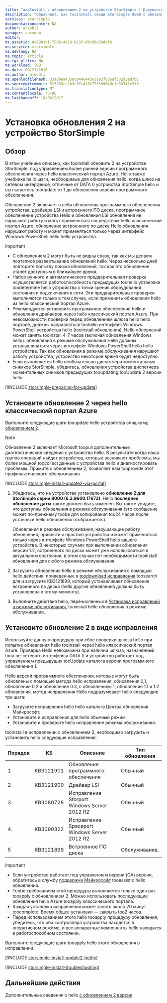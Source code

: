 ```yaml
---
title: "aaaInstall с обновлением 2 на устройстве StorSimple | Документы Microsoft"
description: "Объясняет, как tooinstall серии StorSimple 8000 с обновлением 2 на вашем устройстве серии StorSimple 8000."
services: storsimple
documentationcenter: NA
author: alkohli
manager: carmonm
editor: 
ms.assetid: 8c8981df-75d9-4d19-b137-d6c6ba39dcfb
ms.service: storsimple
ms.devlang: NA
ms.topic: article
ms.tgt_pltfrm: NA
ms.workload: TBD
ms.date: 09/21/2016
ms.author: alkohli
ms.openlocfilehash: 33a0bea4358c944644563192f686af332d2ad7bc
ms.sourcegitcommit: 523283cc1b3c37c428e77850964dc1c33742c5f0
ms.translationtype: MT
ms.contentlocale: ru-RU
ms.lasthandoff: 10/06/2017
---
```

# <a name="install-update-2-on-your-storsimple-device"></a>Установка обновления 2 на устройство StorSimple
## <a name="overview"></a>Обзор
В этом учебнике описано, как tooinstall обновить 2 на устройстве StorSimple, под управлением более ранней версии программного обеспечения через hello классический портал Azure. Hello также учебнике hello шаги, необходимые для обновления hello, когда шлюз на сетевом интерфейсе, отличные от DATA 0 устройства StorSimple hello и вы пытаетесь tooupdate от 1 до обновления версии программного обеспечения.

Обновление 2 включает в себя обновления программного обеспечения устройства, драйвера LSI и встроенного ПО диска. программное обеспечение устройства Hello и обновления LSI обновления не нарушают работу и могут применяться посредством hello классический портал Azure. обновление встроенного по диска Hello обновления нарушают работу и может применяться только через интерфейс Windows PowerShell hello hello устройства.

> [!IMPORTANT]
> * С обновлением 2 могут быть не видны сразу, так как мы делаем поэтапное развертывание обновлений hello. Через несколько дней повторите попытку поиска обновлений, так как это обновление станет доступным в ближайшее время.
> * Набор ручного и автоматического предварительная проверка осуществляется работоспособность предыдущих toohello установки toodetermine hello устройства с точки зрения оборудования состояния и подключения к сети. Эти предварительные проверки выполняются только в том случае, если применить обновления hello из hello классический портал Azure.
> * Рекомендуется установить программное обеспечение hello и обновления драйверов через hello классический портал Azure. При невозможности проверки перед обновлением шлюза hello hello портале, должны направляться toohello интерфейс Windows PowerShell устройства hello (tooinstall обновления). Hello обновлений может занять tooinstall 4-7 часов (включая обновления Windows hello). обновления в режиме обслуживания Hello должны устанавливаться через интерфейс Windows PowerShell hello hello устройства. Так как обновления в режиме обслуживания нарушают работу устройства, устройство некоторое время будет недоступно.
> * Если выполняется hello необязательно диспетчера моментальных снимков StorSimple, убедитесь, обновления устройства диспетчера моментальных снимков предыдущих tooupdating tooUpdate 2 версии hello.
> 
> 

[!INCLUDE [storsimple-preparing-for-update](../../includes/storsimple-preparing-for-updates.md)]

## <a name="install-update-2-via-hello-azure-classic-portal"></a>Установите обновление 2 через hello классический портал Azure
Выполните следующие шаги tooupdate hello устройства слишком[с обновлением 2](storsimple-update2-release-notes.md).

> [!NOTE]
> Обновление 2 включает Microsoft toopull дополнительные диагностические сведения с устройства hello. В результате когда наша группа операций найдет устройства, которые возникают проблемы, мы более мощной toocollect данные с устройства hello и диагностировать проблемы. Примите с обновлением 2, позволяет нам tooprovide этот профилактического обслуживания.
> 
> 

[!INCLUDE [storsimple-install-update2-via-portal](../../includes/storsimple-install-update2-via-portal.md)]

1. Убедитесь, что на устройстве установлено **обновление 2 для StorSimple серии 8000 (6.3.9600.17673)**. Hello **последнее обновление даты** также должен быть изменен. Вы также увидите, что доступны обновления в режиме обслуживания (это сообщение может по-прежнему toobe для копирования too24 часов после установки hello обновления отображается).
   
   Обновления в режиме обслуживания, нарушающие работу обновления, привести к простою устройства и может применяться только через интерфейс Windows PowerShell hello вашего устройства. В некоторых случаях при выполнении обновления версии 1.2, встроенного по диска может уже использоваться в актуальном состоянии, в этом случае нет необходимости tooinstall обновления для любого режима обслуживания.
2. Загрузить обновления hello в режиме обслуживания с помощью hello действия, приведенные в [toodownload исправления](#to-download-hotfixes) toosearch для и загрузите KB3121899, который устанавливает обновления встроенного по диска (hello другие обновления должна быть установлена к этому моменту).
3. Выполните действия hello, перечисленных в [Установка исправлений в режиме обслуживания,](#to-install-and-verify-maintenance-mode-hotfixes) tooinstall hello обновления в режиме обслуживания.

## <a name="install-update-2-as-a-hotfix"></a>Установите обновление 2 в виде исправления
Используйте данную процедуру при сбое проверки шлюза hello при попытке обновления hello tooinstall через hello классический портал Azure. Проверка Hello невозможна при наличии шлюза, назначенный tooa не-сетевого интерфейса DATA 0 и устройство работает под управлением предыдущих tooUpdate каталога версии программного обеспечения 1.

Hello версий программного обеспечения, которые могут быть обновлены с помощью метода hello исправления, обновления 0,1, обновление 0,2 и обновление 0.3, с обновлением 1, обновление 1.1 и 1.2 обновления. метод исправления Hello подразумевает hello следующие три шага:

* Загрузите исправления hello hello каталога Центра обновления Майкрософт.
* Установите и исправления для hello обычный режим.
* Установите и проверьте hello исправление режима обслуживания.

tooinstall в исправлении с обновлением 2, необходимо загрузить и установить hello следующие исправления:

| Порядок | КБ | Описание | Тип обновления |
| --- | --- | --- | --- |
| 1 |KB3121901 |Обновление программного обеспечения |Обычный |
| 2 |KB3121900 |Драйвер LSI |Обычный |
| 3 |KB3080728 |Исправление Storport  </br> Windows Server 2012 R2 |Обычный |
| 4. |KB3090322 |Исправление Spaceport  </br> Windows Server 2012 R2 |Обычный |
| 5 |KB3121899 |Встроенное ПО диска |Обслуживание,  |

> [!IMPORTANT]
> * Если устройство работает под управлением версии (GA) версии, обратитесь в службу [поддержки Майкрософт](storsimple-contact-microsoft-support.md) tooassist с hello обновления.
> * Toobe требованиям этой процедуры выполняется только один раз tooapply с обновлением 2. Можно использовать последующие обновления hello Azure tooapply классического портала.
> * Каждая установка исправления может занять около 20 минут toocomplete. Время общее установки — закрыть too2 часов.
> * Перед использованием этого hello tooapply процедуру обновления, убедитесь, что оба контроллера устройства находятся в оперативном режиме, и все аппаратные компоненты hello находятся в работоспособном состоянии.
> 
> 

Выполните следующие шаги tooapply hello этого обновления в исправлении.

[!INCLUDE [storsimple-install-update2-hotfix](../../includes/storsimple-install-update2-hotfix.md)]

[!INCLUDE [storsimple-install-troubleshooting](../../includes/storsimple-install-troubleshooting.md)]

## <a name="next-steps"></a>Дальнейшие действия
Дополнительные сведения о hello [с обновлением 2 версии](storsimple-update2-release-notes.md).

